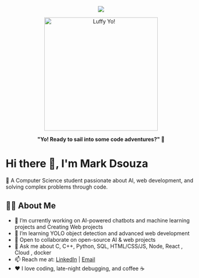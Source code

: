 <!-- Header Animation -->
<p align="center">
  <img src="https://capsule-render.vercel.app/api?type=waving&color=gradient&height=120&section=header&text=Hey%20Everyone!%20🕹️&fontSize=40&animation=fadeIn" />
</p>

<!-- Luffy GIF -->
<p align="center">
  <img src="https://media.giphy.com/media/Nx0rz3jtxtEre/giphy.gif" width="300" alt="Luffy Yo!" />
</p>

<!-- Funny Subtext -->
<p align="center">
  <b> "Yo! Ready to sail into some code adventures?" 🚀</b>
</p>


# Hi there 👋, I'm Mark Dsouza  
🚀 A Computer Science student passionate about AI, web development, and solving complex problems through code.

## 👨‍💻 About Me
- 🔭 I’m currently working on AI-powered chatbots and machine learning projects and Creating Web projects 
- 🌱 I’m learning YOLO object detection and advanced web development  
- 🤝 Open to collaborate on open-source AI & web projects  
- 💬 Ask me about C, C++, Python, SQL, HTML/CSS/JS, Node, React , Cloud , docker  
- 📫 Reach me at: [LinkedIn](#) | [Email](#)  
- ❤️ I love coding, late-night debugging, and coffee ☕  


